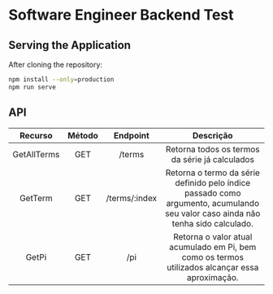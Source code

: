 # Software Engineer Backend Test

## Serving the Application

After cloning the repository:

```bash
npm install --only=production
npm run serve
```

## API

|   Recurso   | Método |    Endpoint   |                                                            Descrição                                                            |
|:-----------:|:------:|:-------------:|:-------------------------------------------------------------------------------------------------------------------------------:|
| GetAllTerms |   GET  |     /terms    |                                          Retorna todos os termos da série já calculados                                         |
|   GetTerm   |   GET  | /terms/:index | Retorna o termo da série definido pelo índice passado como argumento, acumulando seu valor caso ainda não tenha sido calculado. |
|    GetPi    |   GET  |      /pi      |                 Retorna o valor atual acumulado em Pi, bem como os termos utilizados alcançar essa aproximação.                 |
